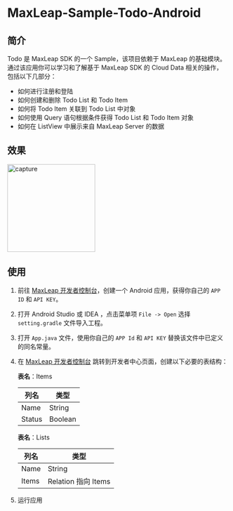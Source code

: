 # MaxLeap-Sample-Todo-Android

## 简介

Todo 是 MaxLeap SDK 的一个 Sample，该项目依赖于 MaxLeap 的基础模块。通过该应用你可以学习和了解基于 MaxLeap SDK 的 Cloud Data 相关的操作，包括以下几部分：

- 如何进行注册和登陆
- 如何创建和删除 Todo List 和 Todo Item
- 如何将 Todo Item 关联到 Todo List 中对象
- 如何使用 Query 语句根据条件获得 Todo List 和 Todo Item 对象
- 如何在 ListView 中展示来自 MaxLeap Server 的数据

## 效果

<img src="capture/todos.gif" alt="capture" style="width: 200px;"/>

## 使用

1. 前往 [MaxLeap 开发者控制台](https://maxleap.cn)，创建一个 Android 应用，获得你自己的 `APP ID` 和 `API KEY`。
2. 打开 Android Studio 或 IDEA ，点击菜单项 `File -> Open` 选择 `setting.gradle` 文件导入工程。
3. 打开 `App.java` 文件，使用你自己的 `APP Id` 和 `API KEY` 替换该文件中已定义的同名常量。
4. 在 [MaxLeap 开发者控制台](https://maxleap.cn) 跳转到开发者中心页面，创建以下必要的表结构：

	**表名**：Items

	列名 | 类型
    -----|-----
    Name | String
    Status | Boolean

    **表名**：Lists

	列名 | 类型
    -----|-----
    Name | String
    Items | Relation 指向 Items
5. 运行应用


